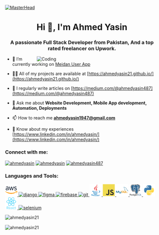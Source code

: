 [![MasterHead](https://static.codingforentrepreneurs.com/media/cfe-blog/integrate-django-reactjs/integrate-django-react.jpg)](https://ahmedyasin21.github.io/)
<h1 align="center">Hi 👋, I'm Ahmed Yasin</h1>
<h3 align="center">A passionate Full Stack Developer from Pakistan, And a top rated freelancer on Upwork.</h3>

<img align="right" alt="Coding" width="400" src="https://cdn.dribbble.com/users/1162077/screenshots/3848914/programmer.gif" />

- 🔭 I’m currently working on [Meidan User App](https://play.google.com/store/apps/details?id=com.meidanuserapp)

- 👨‍💻 All of my projects are available at [https://ahmedyasin21.github.io/](https://ahmedyasin21.github.io/)

- 📝 I regularly write articles on [https://medium.com/@ahmedyasin487](https://medium.com/@ahmedyasin487)

- 💬 Ask me about **Website Development, Mobile App development, Automation, Deployments**

- 📫 How to reach me **ahmedyasin1947@gmail.com**

- 📄 Know about my experiences [https://www.linkedin.com/in/ahmedyasin/](https://www.linkedin.com/in/ahmedyasin/)

<h3 align="left">Connect with me:</h3>
<p align="left">
<a href="https://linkedin.com/in/ahmedyasin" target="blank"><img align="center" src="https://raw.githubusercontent.com/rahuldkjain/github-profile-readme-generator/master/src/images/icons/Social/linked-in-alt.svg" alt="ahmedyasin" height="30" width="40" /></a>
<a href="https://stackoverflow.com/users/14472762/ahmed-yasin" target="blank"><img align="center" src="https://raw.githubusercontent.com/rahuldkjain/github-profile-readme-generator/master/src/images/icons/Social/stack-overflow.svg" alt="ahmedyasin" height="30" width="40" /></a>
<a href="https://medium.com/ahmedyasin487" target="blank"><img align="center" src="https://raw.githubusercontent.com/rahuldkjain/github-profile-readme-generator/master/src/images/icons/Social/medium.svg" alt="ahmedyasin487" height="30" width="40" /></a>
</p>

<h3 align="left">Languages and Tools:</h3>
<p align="left"> <a href="https://aws.amazon.com" target="_blank" rel="noreferrer"> <img src="https://raw.githubusercontent.com/devicons/devicon/master/icons/amazonwebservices/amazonwebservices-original-wordmark.svg" alt="aws" width="40" height="40"/> </a> <a href="https://www.djangoproject.com/" target="_blank" rel="noreferrer"> <img src="https://cdn.worldvectorlogo.com/logos/django.svg" alt="django" width="40" height="40"/> </a> <a href="https://www.figma.com/" target="_blank" rel="noreferrer"> <img src="https://www.vectorlogo.zone/logos/figma/figma-icon.svg" alt="figma" width="40" height="40"/> </a> <a href="https://firebase.google.com/" target="_blank" rel="noreferrer"> <img src="https://www.vectorlogo.zone/logos/firebase/firebase-icon.svg" alt="firebase" width="40" height="40"/> </a> <a href="https://git-scm.com/" target="_blank" rel="noreferrer"> <img src="https://www.vectorlogo.zone/logos/git-scm/git-scm-icon.svg" alt="git" width="40" height="40"/> </a> <a href="https://www.java.com" target="_blank" rel="noreferrer"> <img src="https://raw.githubusercontent.com/devicons/devicon/master/icons/java/java-original.svg" alt="java" width="40" height="40"/> </a> <a href="https://developer.mozilla.org/en-US/docs/Web/JavaScript" target="_blank" rel="noreferrer"> <img src="https://raw.githubusercontent.com/devicons/devicon/master/icons/javascript/javascript-original.svg" alt="javascript" width="40" height="40"/> </a> <a href="https://www.mysql.com/" target="_blank" rel="noreferrer"> <img src="https://raw.githubusercontent.com/devicons/devicon/master/icons/mysql/mysql-original-wordmark.svg" alt="mysql" width="40" height="40"/> </a> <a href="https://www.postgresql.org" target="_blank" rel="noreferrer"> <img src="https://raw.githubusercontent.com/devicons/devicon/master/icons/postgresql/postgresql-original-wordmark.svg" alt="postgresql" width="40" height="40"/> </a> <a href="https://www.python.org" target="_blank" rel="noreferrer"> <img src="https://raw.githubusercontent.com/devicons/devicon/master/icons/python/python-original.svg" alt="python" width="40" height="40"/> </a> <a href="https://reactjs.org/" target="_blank" rel="noreferrer"> <img src="https://raw.githubusercontent.com/devicons/devicon/master/icons/react/react-original-wordmark.svg" alt="react" width="40" height="40"/> </a> <a href="https://www.selenium.dev" target="_blank" rel="noreferrer"> <img src="https://raw.githubusercontent.com/detain/svg-logos/780f25886640cef088af994181646db2f6b1a3f8/svg/selenium-logo.svg" alt="selenium" width="40" height="40"/> </a> </p>

<p><img align="center" src="https://github-readme-stats.vercel.app/api/top-langs?username=ahmedyasin21&show_icons=true&locale=en&layout=compact" alt="ahmedyasin21" /></p>

<p><img align="center" src="https://github-readme-streak-stats.herokuapp.com/?user=ahmedyasin21&" alt="ahmedyasin21" /></p>
